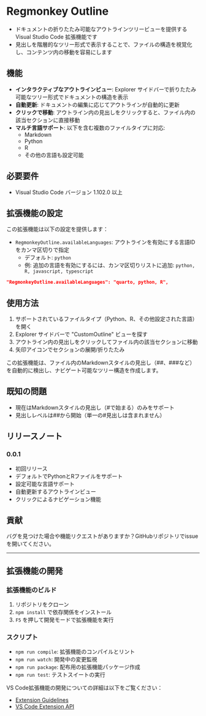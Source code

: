 # Regmonkey Outline

- ドキュメントの折りたたみ可能なアウトラインツリービューを提供する Visual Studio Code 拡張機能です
- 見出しを階層的なツリー形式で表示することで、ファイルの構造を視覚化し、コンテンツ内の移動を容易にします

## 機能

- **インタラクティブなアウトラインビュー**: Explorer サイドバーで折りたたみ可能なツリー形式でドキュメントの構造を表示
- **自動更新**: ドキュメントの編集に応じてアウトラインが自動的に更新
- **クリックで移動**: アウトライン内の見出しをクリックすると、ファイル内の該当セクションに直接移動
- **マルチ言語サポート**: 以下を含む複数のファイルタイプに対応:
  - Markdown
  - Python
  - R
  - その他の言語も設定可能

## 必要要件

- Visual Studio Code バージョン 1.102.0 以上

## 拡張機能の設定

この拡張機能は以下の設定を提供します：

* `RegmonkeyOutline.availableLanguages`: アウトラインを有効にする言語IDをカンマ区切りで指定
  - デフォルト: `python`
  - 例: 追加の言語を有効にするには、カンマ区切りリストに追加: `python, R, javascript, typescript`

```json
"RegmonkeyOutline.availableLanguages": "quarto, python, R",
```


## 使用方法

1. サポートされているファイルタイプ（Python、R、その他設定された言語）を開く
2. Explorer サイドバーで "CustomOutline" ビューを探す
3. アウトライン内の見出しをクリックしてファイル内の該当セクションに移動
4. 矢印アイコンでセクションの展開/折りたたみ

この拡張機能は、ファイル内のMarkdownスタイルの見出し（##、###など）を自動的に検出し、ナビゲート可能なツリー構造を作成します。

## 既知の問題

- 現在はMarkdownスタイルの見出し（#で始まる）のみをサポート
- 見出しレベルは##から開始（単一の#見出しは含まれません）

## リリースノート

### 0.0.1

- 初回リリース
- デフォルトでPythonとRファイルをサポート
- 設定可能な言語サポート
- 自動更新するアウトラインビュー
- クリックによるナビゲーション機能

## 貢献

バグを見つけた場合や機能リクエストがありますか？GitHubリポジトリでissueを開いてください。

---

## 拡張機能の開発

### 拡張機能のビルド

1. リポジトリをクローン
2. `npm install` で依存関係をインストール
3. `F5` を押して開発モードで拡張機能を実行

### スクリプト

- `npm run compile`: 拡張機能のコンパイルとリント
- `npm run watch`: 開発中の変更監視
- `npm run package`: 配布用の拡張機能パッケージ作成
- `npm run test`: テストスイートの実行

VS Code拡張機能の開発についての詳細は以下をご覧ください：
- [Extension Guidelines](https://code.visualstudio.com/api/references/extension-guidelines)
- [VS Code Extension API](https://code.visualstudio.com/api)

